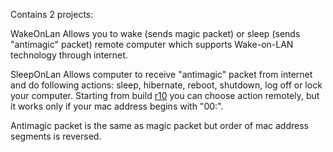 Contains 2 projects:

WakeOnLan
Allows you to wake (sends magic packet) or sleep (sends "antimagic" packet) remote computer which supports Wake-on-LAN technology through internet.

SleepOnLan
Allows computer to receive "antimagic" packet from internet and do following actions: sleep, hibernate, reboot, shutdown, log off or lock your computer. Starting from build [r10](https://code.google.com/p/sleep-and-wake-on-lan/source/detail?r=10) you can choose action remotely, but it works only if your mac address begins with "00:".

Antimagic packet is the same as magic packet but order of mac address segments is reversed.